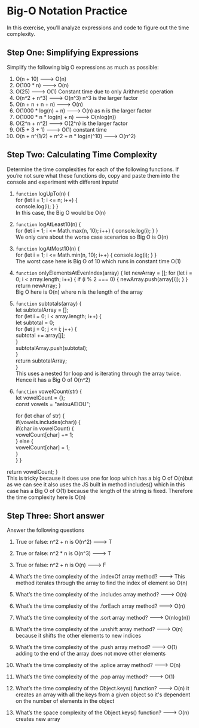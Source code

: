 # Big-O Notation Practice

In this exercise, you’ll analyze expressions and code to figure out the time complexity. 


## Step One: Simplifying Expressions
Simplify the following big O expressions as much as possible: 

1. O(n + 10) ---> O(n) 
2. O(100 * n) --->  O(n) 
3. O(25) ---> O(1) Constant time due to only Arithmetic operation 
4. O(n^2 + n^3) ---> O(n^3) n^3 is the larger factor
5. O(n + n + n + n) ---> O(n) 
6. O(1000 * log(n) + n) ---> O(n) as n is the larger factor
7. O(1000 * n * log(n) + n) ---> O(nlog(n))
8. O(2^n + n^2) ---> O(2^n) is the larger factor
9. O(5 + 3 + 1) ---> O(1) constant time 
10. O(n + n^(1/2) + n^2 + n * log(n)^10) ---> O(n^2)


## Step Two: Calculating Time Complexity
Determine the time complexities for each of the following functions. If you’re not sure what these functions do, copy and paste them into the console and experiment with different inputs!

1. `function` logUpTo(n) {  
    for (let i = 1; i <= n; i++) {  
        console.log(i);
  }
}  
In this case, the Big O would be O(n)

2. `function` logAtLeast10(n) {  
  for (let i = 1; i <= Math.max(n, 10); i++) {
    console.log(i);
  }
}   
We only care about the worse case scenarios so Big O is O(n)
3. `function` logAtMost10(n) {  
  for (let i = 1; i <= Math.min(n, 10); i++) {
    console.log(i);
  }
}  
The worst case here is Big O of 10 which runs in constant time O(1)

4. `function` onlyElementsAtEvenIndex(array) {
  let newArray = [];
  for (let i = 0; i < array.length; i++) {
    if (i % 2 === 0) {
      newArray.push(array[i]);
    }
  }
  return newArray;
}  
Big O here is O(n) where n is the length of the array

5. `function` subtotals(array) {  
  let subtotalArray = [];  
  for (let i = 0; i < array.length; i++) {  
    let subtotal = 0;  
    for (let j = 0; j <= i; j++) {  
      subtotal += array[j];  
    }  
    subtotalArray.push(subtotal);  
  }  
  return subtotalArray;  
}  
This uses a nested for loop and is iterating through the array twice. Hence it has a Big O of O(n^2)

6. `function` vowelCount(str) {  
  let vowelCount = {};  
  const vowels = "aeiouAEIOU";  

    for (let char of str) {  
    if(vowels.includes(char)) {  
      if(char in vowelCount) {  
        vowelCount[char] += 1;  
      } else {  
        vowelCount[char] = 1;  
      }  
    }
  }

  return vowelCount;
}    
        This is tricky because it does use one for loop which has a big O of O(n)but as we can see it also uses the JS built in method includes() which in this case has a Big O of O(1) because the length of the string is fixed. Therefore the time complexity here is O(n)


## Step Three: Short answer
Answer the following questions 

1. True or false: n^2 + n is O(n^2) ---> T  

2. True or false: n^2 * n is O(n^3) ---> T  

3. True or false: n^2 + n is O(n) ---> F  

4. What’s the time complexity of the .indexOf array method?  ---> This method iterates through the array to find the index of element so O(n)  

5. What’s the time complexity of the .includes array method?  ---> O(n)  

6. What’s the time complexity of the .forEach array method? ---> O(n)  

7. What’s the time complexity of the .sort array method? ---> O(nlog(n))  

8. What’s the time complexity of the .unshift array method? ---> O(n) because it shifts the other elements to new indices  

9. What’s the time complexity of the .push array method? ---> O(1) adding to the end of the array does not move other elements 

10. What’s the time complexity of the .splice array method? ---> O(n)  

11. What’s the time complexity of the .pop array method? ---> O(1)  

12. What’s the time complexity of the Object.keys() function? ---> O(n) it creates an array with all the keys from a given object so it's dependent on the number of elements in the object

13. What’s the space complexity of the Object.keys() function? ---> O(n) creates new array

